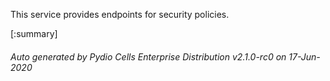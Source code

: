 






This service provides endpoints for security policies.

[:summary]

###### Auto generated by Pydio Cells Enterprise Distribution v2.1.0-rc0 on 17-Jun-2020
